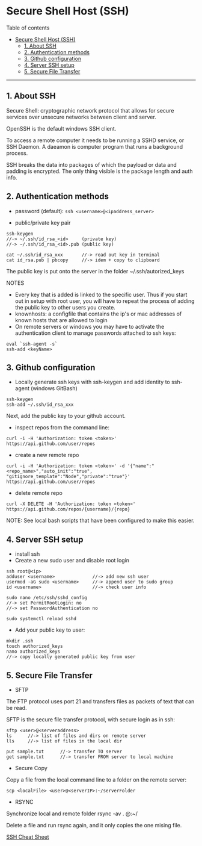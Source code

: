 # Secure Shell Host (SSH)
Table of contents
- [Secure Shell Host (SSH)](#secure-shell-host-ssh)
  - [1. About SSH](#1-about-ssh)
  - [2. Authentication methods](#2-authentication-methods)
  - [3. Github configuration](#3-github-configuration)
  - [4. Server SSH setup](#4-server-ssh-setup)
  - [5. Secure File Transfer](#5-secure-file-transfer)
***

## 1. About SSH
Secure Shell: cryptographic network protocol that allows for secure services over unsecure networks between client and server.

OpenSSH is the default windows SSH client.

To access a remote computer it needs to be running a SSHD service, or SSH Daemon. A daeamon is computer program that runs a background process.

SSH breaks the data into packages of which the payload or data and padding is encrypted. The only thing visible is the package length and auth info. 

## 2. Authentication methods
- password (default): 
`ssh <username>@<ipaddress_server>`

- public/private key pair
```
ssh-keygen
//-> ~/.ssh/id_rsa_<id>		(private key)
//-> ~/.ssh/id_rsa_<id>.pub	(public key)

cat ~/.ssh/id_rsa_xxx		//-> read out key in terminal
cat id_rsa.pub | pbcopy		//-> idem + copy to clipboard
```
The public key is put onto the server in the folder ~/.ssh/autorized_keys

NOTES
- Every key that is added is linked to the specific user. Thus if you start out in setup with root user, you will have to repeat the process of adding the public key to other users you create.
- knownhosts: a configfile that contains the ip's or mac addresses of known hosts that are allowed to login
- On remote servers or windows you may have to activate the authentication client to manage passwords attached to ssh keys:
```
eval `ssh-agent -s`
ssh-add <keyName>
```

## 3. Github configuration
- Locally generate ssh keys with ssh-keygen and add identity to ssh-agent (windows GitBash)
```
ssh-keygen
ssh-add ~/.ssh/id_rsa_xxx
```

Next, add the public key to your github account.

- inspect repos from the command line:
```
curl -i -H 'Authorization: token <token>' https://api.github.com/user/repos
```
- create a new remote repo
```
curl -i -H 'Authorization: token <token>' -d '{"name":"<repo_name>","auto_init":"true", "gitignore_template":"Node","private":"true"}' https://api.github.com/user/repos
```
- delete remote repo
```
curl -X DELETE -H 'Authorization: token <token>' https://api.github.com/repos/{username}/{repo}
```

NOTE: See local bash scripts that have been configured to make this easier.


## 4. Server SSH setup
- install ssh
- Create a new sudo user and disable root login
```
ssh root@<ip>
adduser <username>				//-> add new ssh user
usermod -aG sudo <username>		//-> append user to sudo group
id <username> 					//-> check user info

sudo nano /etc/ssh/sshd_config
//-> set PermitRootLogin: no
//-> set PasswordAuthentication no

sudo systemctl reload sshd
```
- Add your public key to user:
```
mkdir .ssh 
touch authorized_keys
nano authorized_keys
//-> copy locally generated public key from user
```

## 5. Secure File Transfer
- SFTP

The FTP protocol uses port 21 and transfers files as packets of text that can be read.

SFTP is the secure file transfer protocol, with secure login as in ssh:
```
sftp <user>@<serveraddress>
ls		//-> list of files and dirs on remote server
lls		//-> list of files in the local dir

put sample.txt		//-> transfer TO server
get sample.txt		//-> transfer FROM server to local machine
```
- Secure Copy

Copy a file from the local command line to a folder on the remote server:
```
scp <localFile> <user>@<serverIP>:~/serverFolder
```
- RSYNC

Synchronize local and remote folder
rsync -av . <usr>@<domain>:~/<serverDestFolder>

Delete a file and run rsync again, and it only copies the one mising file.

[SSH Cheat Sheet](https://gist.github.com/bradtraversy/f03df587f2323b50beb4250520089a9e)